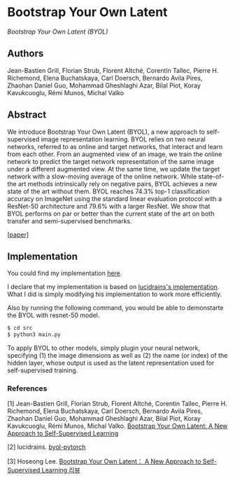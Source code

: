 # Bootstrap Your Own Latent

_Bootstrap Your Own Latent (BYOL)_

## Authors

Jean-Bastien Grill, Florian Strub, Florent Altché, Corentin Tallec, Pierre H. Richemond, Elena Buchatskaya, Carl Doersch, Bernardo Avila Pires, Zhaohan Daniel Guo, Mohammad Gheshlaghi Azar, Bilal Piot, Koray Kavukcuoglu, Rémi Munos, Michal Valko

## Abstract

We introduce Bootstrap Your Own Latent (BYOL), a new approach to self-supervised image representation learning. BYOL relies on two neural networks, referred to as online and target networks, that interact and learn from each other. From an augmented view of an image, we train the online network to predict the target network representation of the same image under a different augmented view. At the same time, we update the target network with a slow-moving average of the online network. While state-of-the art methods intrinsically rely on negative pairs, BYOL achieves a new state of the art without them. BYOL reaches 74.3% top-1 classification accuracy on ImageNet using the standard linear evaluation protocol with a ResNet-50 architecture and 79.6% with a larger ResNet. We show that BYOL performs on par or better than the current state of the art on both transfer and semi-supervised benchmarks.

[[paper]](https://arxiv.org/abs/2006.07733)

## Implementation

You could find my implementation [here](./src/byol.py).

I declare that my implementation is based on [lucidrains's implementation](https://github.com/lucidrains). What I did is simply modifying his implementation to work more efficiently.

Also by running the following command, you would be able to demonstarte the BYOL with resnet-50 model.

```bash
$ cd src
$ python3 main.py
```

To apply BYOL to other models, simply plugin your neural network, specifying (1) the image dimensions as well as (2) the name (or index) of the hidden layer, whose output is used as the latent representation used for self-supervised training.

### References

[1] Jean-Bastien Grill, Florian Strub, Florent Altché, Corentin Tallec, Pierre H. Richemond, Elena Buchatskaya, Carl Doersch, Bernardo Avila Pires, Zhaohan Daniel Guo, Mohammad Gheshlaghi Azar, Bilal Piot, Koray Kavukcuoglu, Rémi Munos, Michal Valko. [Bootstrap Your Own Latent: A New Approach to Self-Supervised Learning](https://arxiv.org/abs/2006.07733)

[2] lucidrains. [byol-pytorch](https://github.com/lucidrains/byol-pytorch)

[3] Hoseong Lee. [Bootstrap Your Own Latent： A New Approach to Self-Supervised Learning 리뷰](https://hoya012.github.io/blog/byol/?fbclid=IwAR21KdQGj50JoKHEBQqma5RC-D6VERVzVpO1uVVaqMxGMnnsh9qPsMpK_cE)

